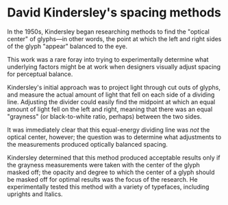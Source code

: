 David Kindersley's spacing methods
==================================

In the 1950s, Kindersley began researching methods to find the
"optical center" of glyphs&mdash;in other words, the point at which
the left and right sides of the glyph "appear" balanced to the eye.

This work was a rare foray into trying to experimentally determine
what underlying factors might be at work when designers visually
adjust spacing for perceptual balance.

Kindersley's initial approach was to project light through cut outs of
glyphs, and measure the actual amount of light that fell on each side
of a dividing line.  Adjusting the divider could easily find the
midpoint at which an equal amount of light fell on the left and right,
meaning that there was an equal "grayness" (or black-to-white ratio,
perhaps) between the two sides.

It was immediately clear that this equal-energy dividing line was
*not* the optical center, however; the question was to determine what
adjustments to the measurements produced optically balanced spacing.

Kindersley determined that this method produced acceptable results
only if the grayness measurements were taken with the center of the
glyph masked off; the opacity and degree to which the center of a
glyph should be masked off for optimal results was the focus of the
research.  He experimentally tested this method with a variety of
typefaces, including uprights and Italics.


